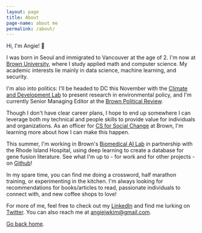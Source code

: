 ```yaml
---
layout: page
title: About
page-name: about me
permalink: /about/
---
```


Hi, I'm Angie! 👋

I was born in Seoul and immigrated to Vancouver at the age of 2. I'm now at [Brown University](http://brown.edu/), where I study applied math and computer science. My academic interests lie mainly in data science, machine learning, and security.

I'm also into politics: I'll be headed to DC this November with the [Climate and Development Lab](http://www.climatedevlab.brown.edu/) to present research in environmental policy, and I'm currently Senior Managing Editor at the [Brown Political Review](http://www.brownpoliticalreview.org/category/mag/). 

Though I don't have clear career plans, I hope to end up somewhere I can leverage both my technical and people skills to provide value for individuals and organizations. As an officer for [CS for Social Change](http://cssc.cs.brown.edu/) at Brown, I'm learning more about how I can make this happen.

This summer, I'm working in Brown's [Biomedical AI Lab](https://www.brown.edu/Research/AI/research/) in partnership with the Rhode Island Hospital, using deep learning to create a database for gene fusion literature. See what I'm up to - for work and for other projects - on [Github](http://github.com/angiejwkim/)!

In my spare time, you can find me doing a crossword, half marathon training, or experimenting in the kitchen. I'm always looking for recommendations for books/articles to read, passionate individuals to connect with, and new coffee shops to love!

For more of me, feel free to check out my [LinkedIn](https://www.linkedin.com/in/angiejwkim/) and find me lurking on [Twitter](http://twitter.com/angiejwkim). You can also reach me at [angiejwkim@gmail.com](mailto:angiejwkim@gmail.com).

[Go back home](/).
